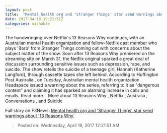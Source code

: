 ```yaml
---
layout: post
title:  "Mental health org and 'Stranger Things' star send warnings about '13 Reasons Why'"
date: 2017-04-18 19:21:51Z
categories: mashable
---
```


The handwringing over Netflix's 13 Reasons Why continues, with an Australian mental health organization and fellow-Netflix cast member who plays 'Barb' from Stranger Things coming out with concerns about the subject matter of the show. Soon after 13 Reasons Why premiered on the streaming site on March 31, the Netflix original sparked a great deal of discussion surrounding sensitive issues such as depression, rape, and suicide. The show retells the suicide of a teenage girl, Hannah (Katherine Langford), through cassette tapes she left behind. According to Huffington Post Australia , on Tuesday, Australian mental health organization Headspace issued a warning about the series, referring to it as "dangerous content" and claiming it has sparked an alarming increase in calls and emails. Read more... More about 13 Reasons Why , Netflix , Australia , Conversations , and Suicide


Full story on F3News: [Mental health org and 'Stranger Things' star send warnings about '13 Reasons Why'](http://www.f3nws.com/n/TvGQgF)

> Posted on: Wednesday, April 19, 2017 12:21:51 AM
